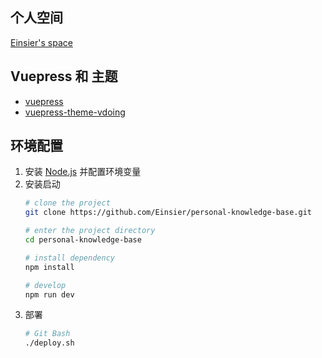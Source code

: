 ## 个人空间
[Einsier's space](https://space.einsier.com/)

## Vuepress 和 主题
- [vuepress](https://vuepress.vuejs.org/zh/)
- [vuepress-theme-vdoing](https://github.com/xugaoyi/vuepress-theme-vdoing)

## 环境配置
1. 安装 [Node.js](https://nodejs.org/zh-cn/download/) 并配置环境变量
2. 安装启动
    ```sh
    # clone the project
    git clone https://github.com/Einsier/personal-knowledge-base.git

    # enter the project directory
    cd personal-knowledge-base

    # install dependency
    npm install

    # develop
    npm run dev
    ```
3. 部署
    ```sh
    # Git Bash
    ./deploy.sh
    ```